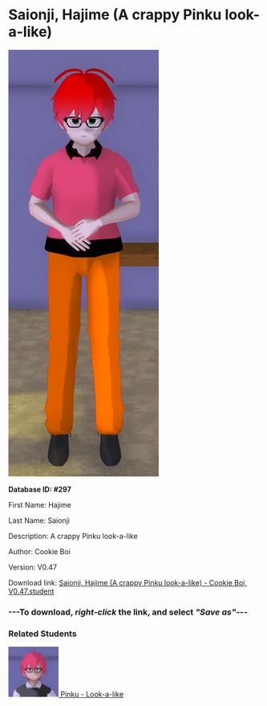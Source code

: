 # Saionji, Hajime (A crappy Pinku look-a-like)

<img src="Files/Saionji, Hajime (A crappy Pinku look-a-like).png" title="Saionji, Hajime (A crappy Pinku look-a-like) - Cookie Boi, V0.47">

**Database ID: #297**

First Name: Hajime

Last Name: Saionji

Description: A crappy Pinku look-a-like

Author: Cookie Boi

Version: V0.47

Download link: <a href="https://raw.githubusercontent.com/Arbiter1223/Daigaku-Gurashi-Custom-Students/master/Students/Files/Saionji%2C%20Hajime%20(A%20crappy%20Pinku%20look-a-like)%20-%20Cookie%20Boi%2C%20V0.47.student">Saionji, Hajime (A crappy Pinku look-a-like) - Cookie Boi, V0.47.student</a>

### ---**To download, _right-click_ the link, and select _"Save as"_**---

### Related Students

<a href="Hideki, Pinku (A friendly positive guy).md"><img src="Files/Thumbs/Hideki, Pinku (A friendly positive guy).png" height="100" width="100" title="Hideki, Pinku (A friendly positive guy) - YamiToast, V0.47"></a><a href="Hideki, Pinku (A friendly positive guy).md"> Pinku - Look-a-like</a>

